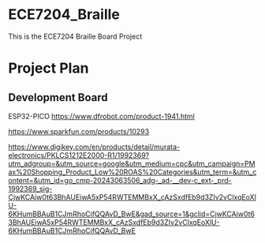 # ECE7204_Braille
This is the ECE7204 Braille Board Project

# Project Plan

## Development Board
ESP32-PICO
https://www.dfrobot.com/product-1941.html

https://www.sparkfun.com/products/10293

https://www.digikey.com/en/products/detail/murata-electronics/PKLCS1212E2000-R1/1992369?utm_adgroup=&utm_source=google&utm_medium=cpc&utm_campaign=PMax%20Shopping_Product_Low%20ROAS%20Categories&utm_term=&utm_content=&utm_id=go_cmp-20243063506_adg-_ad-__dev-c_ext-_prd-1992369_sig-CjwKCAjw0t63BhAUEiwA5xP54RWTEMMBxX_cAzSxdfEb9d3ZIv2vClxqEoXlU-6KHumBBAuB1CJmRhoCifQQAvD_BwE&gad_source=1&gclid=CjwKCAjw0t63BhAUEiwA5xP54RWTEMMBxX_cAzSxdfEb9d3ZIv2vClxqEoXlU-6KHumBBAuB1CJmRhoCifQQAvD_BwE
